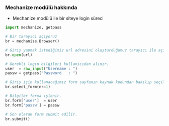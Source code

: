 ### Mechanize modülü hakkında


+ Mechanize modülü ile bir siteye login süreci

```python
import mechanize, getpass

# Bir tarayıcı açıyoruz
br = mechanize.Browser()

# Giriş yapmak istediğimiz url adresini oluşturduğumuz tarayıcı ile açıyoruz
br.open(url)

# Gerekli login bilgileri kullanıcıdan alınır.
user  = raw_input("Username : ")
passw = getpass("Password   : ")

# Giriş için kullanacağımız form sayfanın kaynak kodundan bakılıp seçilir.
br.select_form(nr=1)

# Bilgiler forma işlenir.
br.form['user']  = user
br.form['passw'] = passw

# Son olarak form submit edilir.
br.submit()
```

